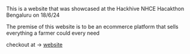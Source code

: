 This is a website that was showcased at the Hackhive NHCE Hacakthon Bengaluru on 18/6/24

The premise of this website is to be an ecommerce platform that sells everything a farmer could every need

checkout at -> [website](https://kisaanseva.vercel.app/)